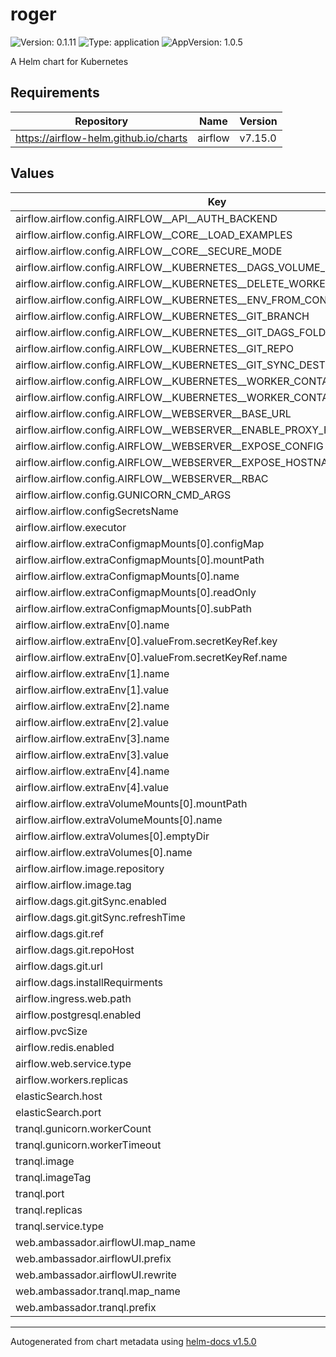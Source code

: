 # roger

![Version: 0.1.11](https://img.shields.io/badge/Version-0.1.11-informational?style=flat-square) ![Type: application](https://img.shields.io/badge/Type-application-informational?style=flat-square) ![AppVersion: 1.0.5](https://img.shields.io/badge/AppVersion-1.0.5-informational?style=flat-square)

A Helm chart for Kubernetes

## Requirements

| Repository | Name | Version |
|------------|------|---------|
| https://airflow-helm.github.io/charts | airflow | v7.15.0 |

## Values

| Key | Type | Default | Description |
|-----|------|---------|-------------|
| airflow.airflow.config.AIRFLOW__API__AUTH_BACKEND | string | `"airflow.api.auth.backend.deny_all"` |  |
| airflow.airflow.config.AIRFLOW__CORE__LOAD_EXAMPLES | string | `"False"` |  |
| airflow.airflow.config.AIRFLOW__CORE__SECURE_MODE | string | `"True"` |  |
| airflow.airflow.config.AIRFLOW__KUBERNETES__DAGS_VOLUME_SUBPATH | string | `"roger"` |  |
| airflow.airflow.config.AIRFLOW__KUBERNETES__DELETE_WORKER_PODS | string | `"TRUE"` |  |
| airflow.airflow.config.AIRFLOW__KUBERNETES__ENV_FROM_CONFIGMAP_REF | string | `"airflow-env-config"` |  |
| airflow.airflow.config.AIRFLOW__KUBERNETES__GIT_BRANCH | string | `"release/0.1.0"` |  |
| airflow.airflow.config.AIRFLOW__KUBERNETES__GIT_DAGS_FOLDER_MOUNT_POINT | string | `"/opt/airflow/dags"` |  |
| airflow.airflow.config.AIRFLOW__KUBERNETES__GIT_REPO | string | `"https://git@github.com/helxplatform/roger.git"` |  |
| airflow.airflow.config.AIRFLOW__KUBERNETES__GIT_SYNC_DEST | string | `"roger"` |  |
| airflow.airflow.config.AIRFLOW__KUBERNETES__WORKER_CONTAINER_REPOSITORY | string | `"helxplatform/airflow"` |  |
| airflow.airflow.config.AIRFLOW__KUBERNETES__WORKER_CONTAINER_TAG | string | `"0.1.0"` |  |
| airflow.airflow.config.AIRFLOW__WEBSERVER__BASE_URL | string | `"http://localhost:8080/airflow"` |  |
| airflow.airflow.config.AIRFLOW__WEBSERVER__ENABLE_PROXY_FIX | string | `"True"` |  |
| airflow.airflow.config.AIRFLOW__WEBSERVER__EXPOSE_CONFIG | string | `"False"` |  |
| airflow.airflow.config.AIRFLOW__WEBSERVER__EXPOSE_HOSTNAME | string | `"False"` |  |
| airflow.airflow.config.AIRFLOW__WEBSERVER__RBAC | string | `"True"` |  |
| airflow.airflow.config.GUNICORN_CMD_ARGS | string | `"--log-level WARNING"` |  |
| airflow.airflow.configSecretsName | string | `"airflow-config-secrets"` |  |
| airflow.airflow.executor | string | `"KubernetesExecutor"` |  |
| airflow.airflow.extraConfigmapMounts[0].configMap | string | `"airflow-webserver-config"` |  |
| airflow.airflow.extraConfigmapMounts[0].mountPath | string | `"/opt/airflow/webserver_config.py"` |  |
| airflow.airflow.extraConfigmapMounts[0].name | string | `"airlflow-webserver-config"` |  |
| airflow.airflow.extraConfigmapMounts[0].readOnly | bool | `true` |  |
| airflow.airflow.extraConfigmapMounts[0].subPath | string | `"webserver_config.py"` |  |
| airflow.airflow.extraEnv[0].name | string | `"AIRFLOW__CORE__FERNET_KEY"` |  |
| airflow.airflow.extraEnv[0].valueFrom.secretKeyRef.key | string | `"fernet-key"` |  |
| airflow.airflow.extraEnv[0].valueFrom.secretKeyRef.name | string | `"airflow-config-secrets"` |  |
| airflow.airflow.extraEnv[1].name | string | `"ELASTIC_SEARCH_PASSWORD_SECRET"` |  |
| airflow.airflow.extraEnv[1].value | string | `"dug-secrets"` |  |
| airflow.airflow.extraEnv[2].name | string | `"ELASTIC_SEARCH_PASSWORD_SECRET_KEY"` |  |
| airflow.airflow.extraEnv[2].value | string | `"ELASTIC_PASSWORD"` |  |
| airflow.airflow.extraEnv[3].name | string | `"REDIS_PASSWORD_SECRET"` |  |
| airflow.airflow.extraEnv[3].value | string | `"redis-secret"` |  |
| airflow.airflow.extraEnv[4].name | string | `"REDIS_PASSWORD_SECRET_KEY"` |  |
| airflow.airflow.extraEnv[4].value | string | `"redis-password"` |  |
| airflow.airflow.extraVolumeMounts[0].mountPath | string | `"/dags/roger/data"` |  |
| airflow.airflow.extraVolumeMounts[0].name | string | `"roger-data"` |  |
| airflow.airflow.extraVolumes[0].emptyDir | object | `{}` |  |
| airflow.airflow.extraVolumes[0].name | string | `"roger-data"` |  |
| airflow.airflow.image.repository | string | `"helxplatform/airflow"` |  |
| airflow.airflow.image.tag | string | `"0.1.0"` |  |
| airflow.dags.git.gitSync.enabled | bool | `true` |  |
| airflow.dags.git.gitSync.refreshTime | int | `60` |  |
| airflow.dags.git.ref | string | `"release/0.1.0"` |  |
| airflow.dags.git.repoHost | string | `"github.com"` |  |
| airflow.dags.git.url | string | `"https://git@github.com/helxplatform/roger.git"` |  |
| airflow.dags.installRequirments | bool | `true` |  |
| airflow.ingress.web.path | string | `"/airflow"` |  |
| airflow.postgresql.enabled | bool | `true` |  |
| airflow.pvcSize | string | `"5Gi"` |  |
| airflow.redis.enabled | bool | `false` |  |
| airflow.web.service.type | string | `"ClusterIP"` |  |
| airflow.workers.replicas | int | `0` |  |
| elasticSearch.host | string | `"dug-elasticsearch"` |  |
| elasticSearch.port | int | `9200` |  |
| tranql.gunicorn.workerCount | int | `4` |  |
| tranql.gunicorn.workerTimeout | int | `300` |  |
| tranql.image | string | `"renciorg/tranql-app"` |  |
| tranql.imageTag | float | `0.38` |  |
| tranql.port | int | `8081` |  |
| tranql.replicas | int | `1` |  |
| tranql.service.type | string | `"ClusterIP"` |  |
| web.ambassador.airflowUI.map_name | string | `"airflow-ui-amb"` |  |
| web.ambassador.airflowUI.prefix | string | `"/airflow"` |  |
| web.ambassador.airflowUI.rewrite | string | `"/airflow/"` |  |
| web.ambassador.tranql.map_name | string | `"tranql-amb"` |  |
| web.ambassador.tranql.prefix | string | `"/tranql"` |  |

----------------------------------------------
Autogenerated from chart metadata using [helm-docs v1.5.0](https://github.com/norwoodj/helm-docs/releases/v1.5.0)
